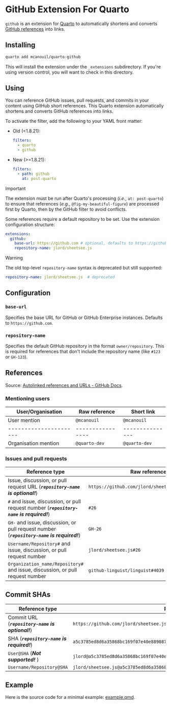 # GitHub Extension For Quarto

`github` is an extension for [Quarto](https://quarto.org) to automatically shortens and converts [GitHub references](https://docs.github.com/en/get-started/writing-on-github/working-with-advanced-formatting/autolinked-references-and-urls) into links.

## Installing

```bash
quarto add mcanouil/quarto-github
```

This will install the extension under the `_extensions` subdirectory.
If you're using version control, you will want to check in this directory.

## Using

You can reference GitHub issues, pull requests, and commits in your content using GitHub short references.
This Quarto extension automatically shortens and converts GitHub references into links.

To activate the filter, add the following to your YAML front matter:

- Old (<1.8.21):

  ```yml
  filters:
    - quarto
    - github
  ```

- New (>=1.8.21):

  ```yml
  filters:
    - path: github
      at: post-quarto
  ```

> [!IMPORTANT]
> The extension must be run after Quarto's processing (*i.e.*, `at: post-quarto`) to ensure that references (*e.g.*, `@fig-my-beautiful-figure`) are processed first by Quarto, then by the GitHub filter to avoid conflicts.

Some references require a default repository to be set. Use the extension configuration structure:

```yml
extensions:
  github:
    base-url: https://github.com # optional, defaults to https://github.com
    repository-name: jlord/sheetsee.js
```

> [!WARNING]
>
> The old top-level `repository-name` syntax is deprecated but still supported:
>
> ```yml
> repository-name: jlord/sheetsee.js  # deprecated
> ```

## Configuration

### `base-url`

Specifies the base URL for GitHub or GitHub Enterprise instances.
Defaults to `https://github.com`.

### `repository-name`

Specifies the default GitHub repository in the format `owner/repository`.
This is required for references that don't include the repository name (like `#123` or `GH-123`).

## References

Source: [Autolinked references and URLs - GitHub Docs](https://docs.github.com/en/get-started/writing-on-github/working-with-advanced-formatting/autolinked-references-and-urls).

### Mentioning users

| User/Organisation    | Raw reference  | Short link    |
|----------------------|----------------|---------------|
| User mention         | `@mcanouil`    | `@mcanouil`   |
|----------------------|----------------|---------------|
| Organisation mention | `@quarto-dev`  | `@quarto-dev` |

### Issues and pull requests

| Reference type                                                                             | Raw reference                                    | Short link                      |
|--------------------------------------------------------------------------------------------|--------------------------------------------------|---------------------------------|
| Issue, discussion, or pull request URL (***`repository-name` is optional!***)              | `https://github.com/jlord/sheetsee.js/issues/26` | `#26` or `lord/sheetsee.js#26`  |
| `#` and issue, discussion, or pull request number (***`repository-name` is required!***)   | `#26`                                            | `#26`                           |
| `GH-` and issue, discussion, or pull request number (***`repository-name` is required!***) | `GH-26`                                          | `GH-26`                         |
| `Username/Repository#` and issue, discussion, or pull request number                       | `jlord/sheetsee.js#26`                           | `jlord/sheetsee.js#26`          |
| `Organization_name/Repository#` and issue, discussion, or pull request number              | `github-linguist/linguist#4039`                  | `github-linguist/linguist#4039` |

## Commit SHAs

| Reference type                                    | Raw reference                                                                          | Short link                               |
|---------------------------------------------------|----------------------------------------------------------------------------------------|------------------------------------------|
| Commit URL (***`repository-name` is optional!***) | `https://github.com/jlord/sheetsee.js/commit/a5c3785ed8d6a35868bc169f07e40e889087fd2e` | `a5c3785` or `jlord/sheetsee.js@a5c3785` |
| SHA (***`repository-name` is required!***)        | `a5c3785ed8d6a35868bc169f07e40e889087fd2e`                                             | `a5c3785`                                |
| `User@SHA` (***Not supported!*** )                | `jlord@a5c3785ed8d6a35868bc169f07e40e889087fd2e`                                       | ***Not supported!***                     |
| `Username/Repository@SHA`                         | `jlord/sheetsee.js@a5c3785ed8d6a35868bc169f07e40e889087fd2e`                           | `jlord/sheetsee.js@a5c3785`              |

## Example

Here is the source code for a minimal example: [example.qmd](example.qmd).
